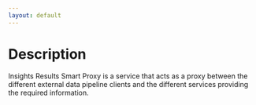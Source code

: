 ```yaml
---
layout: default
---
```

# Description

Insights Results Smart Proxy is a service that acts as a proxy between the different external
data pipeline clients and the different services providing the required information.
